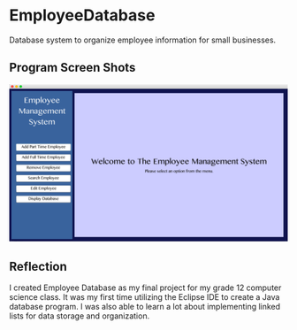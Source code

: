 # EmployeeDatabase

Database system to organize employee information for small businesses.

## Program Screen Shots
<img src="Screenshot.png" width="800">


## Reflection

I created Employee Database as my final project for my grade 12 computer science class. It was my first time utilizing the Eclipse IDE to create a Java database program. I was also able to learn a lot about implementing linked lists for data storage and organization. 
